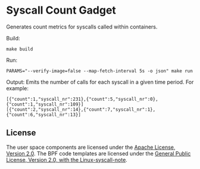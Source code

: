 # Syscall Count Gadget

Generates count metrics for syscalls called within containers.

Build:
```
make build
```

Run:
```
PARAMS="--verify-image=false --map-fetch-interval 5s -o json" make run
```

Output:
Emits the number of calls for each syscall in a given time period. For example:
```
[{"count":1,"syscall_nr":231},{"count":5,"syscall_nr":0},{"count":1,"syscall_nr":109}]
[{"count":2,"syscall_nr":14},{"count":7,"syscall_nr":1},{"count":6,"syscall_nr":13}]
```
## License

The user space components are licensed under the [Apache License, Version
2.0](LICENSE). The BPF code templates are licensed under the [General Public
License, Version 2.0, with the Linux-syscall-note](LICENSE-bpf.txt).

